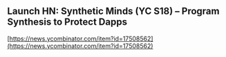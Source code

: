 ## Launch HN: Synthetic  Minds (YC S18) – Program Synthesis to Protect Dapps
  
  [https://news.ycombinator.com/item?id=17508562](https://news.ycombinator.com/item?id=17508562)